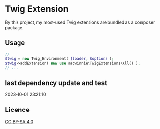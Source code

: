 # Twig Extension

By this project, my most-used Twig extensions are bundled as a composer package.

## Usage

```php
// ...
$twig = new Twig_Environment( $loader, $options );
$twig->addExtension( new use macwinnie\TwigExtensions\All() );
// ...
```

## last dependency update and test

2023-10-01 23:21:10

## Licence

[CC BY-SA 4.0](https://creativecommons.org/licenses/by-sa/4.0/deed.en)

